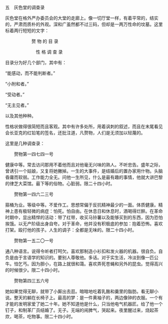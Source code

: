 五　灰色堂的调查录

  

灰色堂在格外严办委员会的大堂的走廊上。像一切厅堂一样，有着平常的，结实的，严肃而质朴的外观。深和广虽然都不过三码，但却是一两万性命的坟墓。这里标着两行短短的文字：

　　　　　　赘 物 的 目 录

　　　　　　　性 格 调 查 录

目录分为好几个部门，其中有：

“能感动，而不能判断者。”

“小附和者。”

“受动者。”

“无主见者。”

以及其他种种。

性格状做得很简短而且客观。其中有许多处所，用着讽刺的叙述，而且在末尾看见会长亚克的红铅笔的签名，还批注道，凡赘物，人们是无须加以轻蔑的。

这里是几种调查录：

　　赘物第一四七四一号

健康中等。常去访问那用不着他而且对他毫无兴味的熟人。不听忠告。盛年之际，曾诱引一个姑娘，又复将她撇掉。一生的大事件，是结婚后的置办家用什物。头脑昏庸而软弱。工作能力全无。问他一生所见，什么是最有趣的事情，他就大讲巴黎的律芝大菜馆。最下等的俗物。心脏弱。限二十四小时。

　　赘物第一四六二三号

箍桶为业。等级中等。不爱作工。思想常偏于反抗精神最少的一面。体质健康。精神上患有极轻微的病症：怕死。怕自由。在休息日和休息时，酒喝得烂醉。在革命时期中，显出精悍的活动：带了红带，收买马铃薯以及能够买到的东西，因为恐怕挨饿。以无产阶级出身自夸。对于革命，他并没有积极底的参加：抱着恐怖。喜欢打架。殴打他的孩子。人生的调子：全都是无味的。限二十四小时。

　　赘物第一五二〇一号

通八种语言。说得令听者打呵欠。喜欢那制造小衫扣和发火器的机器。很自负。自负是由于言语学的知识的。要别人尊敬他。多话。对于实生活，冷淡到像一匹公牛。怕乞丐。因为胆小，在路上就很和蔼。喜欢弄死苍蝇和另外的昆虫。觉得高兴的时候很少。限二十四小时。

　　赘物第四三五六号

她如果觉得无聊，就带了小厮出去逛。暗暗地吃着乳酪和羹里的脂肪。看无聊小说。整天的躺在长椅子上。最高的梦：是一件黄袖子的，两边像钟的衣服。一个有才能的发明家爱了她二十年。她不知道他是什么，只当他电气机器匠。给了他一个钉子，和制革厂员结婚了。无子。无端的闹脾气，哭起来。夜里醒过来，烧起茶炊，喝茶，吃物事。限二十四小时。